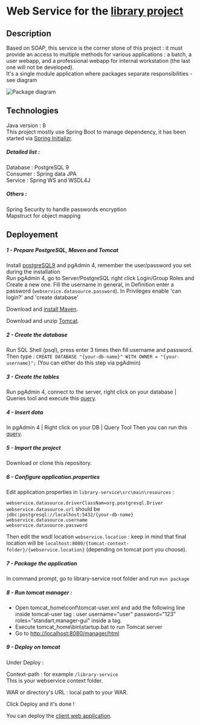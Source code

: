 # Web Service for the [library project](https://github.com/xxjokerx/library) 
  
## Description  
  
Based on SOAP, this service is the corner stone of this project : it must 
provide an access to multiple methods for various applications : a batch, a user webapp, and a professional webapp for internal workstation (the last one will not be developed).\
It's a single module application where packages separate responsibilities - see diagram

![Package diagram](https://raw.githubusercontent.com/xxjokerx/library-service/master/documents/uml/Package_proj.png)
  
## Technologies  
  
Java version : 8\
This project mostly use Spring Boot to manage dependency, it has been started via [Spring Initializr](https://start.spring.io/).  
  
##### Detailed list :  
  
Database :  PostgreSQL 9\
Consumer :  Spring data JPA\
Service : Spring WS and WSDL4J
  
##### Others :  
  
Spring Security to handle passwords encryption\
Mapstruct for object mapping
      
## Deployement  
 
##### 1 - Prepare PostgreSQL, Maven and Tomcat
Install [postgreSQL9](https://www.postgresql.org/download/) and pgAdmin 4, remember the user/password you set during the installation\
Run pgAdmin 4, go to Server/PostgreSQL right click Login/Group Roles and Create a new one.
Fill the username in general, in Definition enter a password (`webservice.datasource.password`). In Privileges enable 'can login?' and 'create database'

Download and [install Maven](https://maven.apache.org/install.html).

Download and unzip [Tomcat](https://tomcat.apache.org/download-90.cgi). 

##### 2 - Create the database
Run SQL Shell (psql), press enter 3 times then fill username and password. Then type : `CREATE DATABASE "{your-db-name}" WITH OWNER = "{your-username}";`
(You can either do this step via pgAdmin)

##### 3 - Create the tables
Run pgAdmin 4, connect to the server, right click on your database | Queries tool and execute this [query](https://raw.githubusercontent.com/xxjokerx/library-service/master/documents/sql-script/creation/000-all_tables.sql).

##### 4 - Insert data
In pgAdmin 4 | Right click on your DB | Query Tool
Then you can run this [query](https://raw.githubusercontent.com/xxjokerx/library-service/master/documents/sql-script/datadump/db_library_all_data_edited.sql).

##### 5 - Import the project
Download or clone this repository.

<!--- Import it in your IDE then **build it**.-->

<!--Now your IDE should recognize custom properties in `src/main/application.properties` for auto-completion-->

##### 6 - Configure application.properties
Edit application.properties in `library-service\src\main\resources` :

`webservice.datasource.driverClassNam=org.postgresql.Driver`\
`webservice.datasource.url` should be `jdbc:postgresql://localhost:5432/{your-db-name}`\
`webservice.datasource.username`\
`webservice.datasource.password`

Then edit the wsdl location `webservice.location` : keep in mind that final location will be `localhost:8080/{tomcat-context-folder}/{webservice.location}` (depending on tomcat port you choose).

<!--##### 6 - Compile the application-->
<!--Using `mvn compile`. Then run-->
<!--src/main/java/com.gg.proj.LibraryServiceApplication by right clicking on it. The program will be run through the embedded tomcat server (if this step fail make sure your set a `server.port` that is not already in use in `application.properties`)\-->
<!--At this point hibernate should have created the tables. Stop the application.-->

##### 7 - Package the application
In command prompt, go to library-service root folder and run `mvn package`

##### 8 - Run tomcat manager :
- Open tomcat_home\conf\tomcat-user.xml and add the following line inside tomcat-user tag :	user username="user" password="123" roles="standart,manager-gui" inside a tag.
- Execute tomcat_home\bin\startup.bat to run Tomcat server
- Go to [http://localhost:8080/manager/html](http://localhost:8080/manager/html)

##### 9 - Deploy on tomcat

Under Deploy :

Context-path : for example `/library-service`\
This is your webservice context folder.
 
WAR or directory's URL : local path to your WAR.

Click Deploy and it's done ! 

<!--Download the last version of [Tomcat 9](https://tomcat.apache.org/download-90.cgi). Unzip it. Then go in your IDE and configure it.\-->
<!--With Intellij go to File | Settings | Build, Execution, Deployment | Application Servers. Add a tomcat server via `+` fill the tomcat home and press Ok.-->
<!--Finally go to Run | Edit Configuration... then add a local Tomcat server.\-->
<!--Go to Deployment, then add an artifact (the war you've just packaged). Set a context folder and press OK.-->
<!--/!\ Remember this context folder as it's need for deploying the webapp and run the batch.-->

You can deploy the [client web application](https://github.com/xxjokerx/library-client#deployment).

